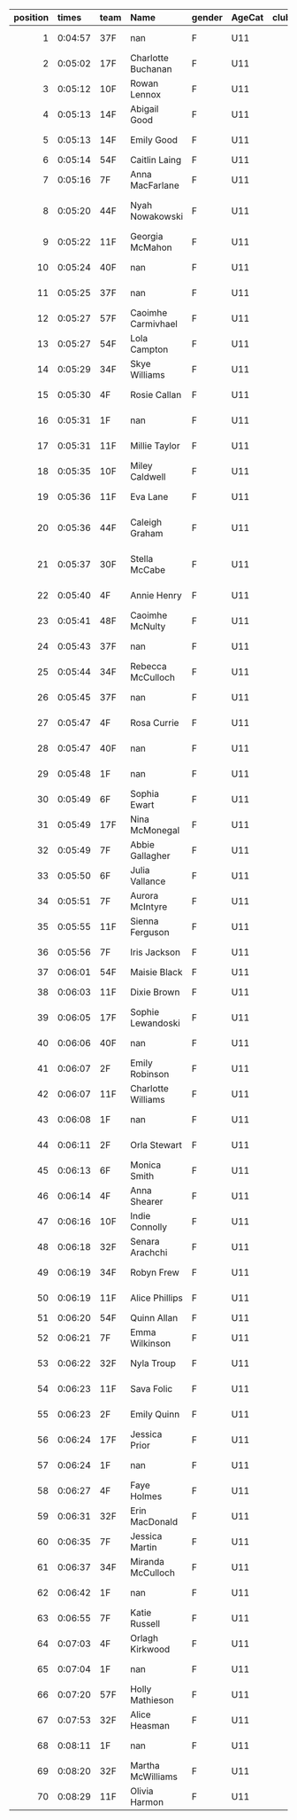 |   position | times   | team   | Name               | gender   | AgeCat   |   clubnumber | Club name                  | Website                               |
|-----------:|:--------|:-------|:-------------------|:---------|:---------|-------------:|:---------------------------|:--------------------------------------|
|          1 | 0:04:57 | 37F    | nan                | F        | U11      |           37 | Law & District AAC         | http://www.lawaac.co.uk/              |
|          2 | 0:05:02 | 17F    | Charlotte Buchanan | F        | U11      |           17 | Calderglen Harriers        | http://www.calderglenharriers.org.uk/ |
|          3 | 0:05:12 | 10F    | Rowan Lennox       | F        | U11      |           10 | Shettleston Harriers       | http://shettlestonharriers.org.uk/    |
|          4 | 0:05:13 | 14F    | Abigail Good       | F        | U11      |           14 | Ayr Seaforth AC            | https://www.ayrseaforth.co.uk/        |
|          5 | 0:05:13 | 14F    | Emily Good         | F        | U11      |           14 | Ayr Seaforth AC            | https://www.ayrseaforth.co.uk/        |
|          6 | 0:05:14 | 54F    | Caitlin Laing      | F        | U11      |           54 | VP-Glasgow                 | https://www.vp-glasgow.com            |
|          7 | 0:05:16 | 7F     | Anna MacFarlane    | F        | U11      |            7 | Giffnock North AC          | https://www.giffnocknorth.co.uk/      |
|          8 | 0:05:20 | 44F    | Nyah Nowakowski    | F        | U11      |           44 | North Ayrshire AAC         | https://naathletics.co.uk/            |
|          9 | 0:05:22 | 11F    | Georgia McMahon    | F        | U11      |           11 | Airdrie Harriers           | http://airdrieharriers.org/           |
|         10 | 0:05:24 | 40F    | nan                | F        | U11      |           40 | Motherwell AC              | https://motherwellac.com/             |
|         11 | 0:05:25 | 37F    | nan                | F        | U11      |           37 | Law & District AAC         | http://www.lawaac.co.uk/              |
|         12 | 0:05:27 | 57F    | Caoimhe Carmivhael | F        | U11      |           57 | Whitemoss AAC              | https://whitemossaac.co.uk/           |
|         13 | 0:05:27 | 54F    | Lola Campton       | F        | U11      |           54 | VP-Glasgow                 | https://www.vp-glasgow.com            |
|         14 | 0:05:29 | 34F    | Skye Williams      | F        | U11      |           34 | Kilbarchan AAC             | https://kilbarchanaac.org.uk/         |
|         15 | 0:05:30 | 4F     | Rosie Callan       | F        | U11      |            4 | Inverclyde AC              | https://www.inverclydeac.org/         |
|         16 | 0:05:31 | 1F     | nan                | F        | U11      |            1 | East Kilbride AC           | http://www.ekac.org.uk/               |
|         17 | 0:05:31 | 11F    | Millie Taylor      | F        | U11      |           11 | Airdrie Harriers           | http://airdrieharriers.org/           |
|         18 | 0:05:35 | 10F    | Miley Caldwell     | F        | U11      |           10 | Shettleston Harriers       | http://shettlestonharriers.org.uk/    |
|         19 | 0:05:36 | 11F    | Eva Lane           | F        | U11      |           11 | Airdrie Harriers           | http://airdrieharriers.org/           |
|         20 | 0:05:36 | 44F    | Caleigh Graham     | F        | U11      |           44 | North Ayrshire AAC         | https://naathletics.co.uk/            |
|         21 | 0:05:37 | 30F    | Stella McCabe      | F        | U11      |           30 | Greenock Glenpark Harriers | https://greenockglenparkharriers.com/ |
|         22 | 0:05:40 | 4F     | Annie Henry        | F        | U11      |            4 | Inverclyde AC              | https://www.inverclydeac.org/         |
|         23 | 0:05:41 | 48F    | Caoimhe McNulty    | F        | U11      |           48 | Springburn Harriers        | https://www.springburnharriers.co.uk/ |
|         24 | 0:05:43 | 37F    | nan                | F        | U11      |           37 | Law & District AAC         | http://www.lawaac.co.uk/              |
|         25 | 0:05:44 | 34F    | Rebecca McCulloch  | F        | U11      |           34 | Kilbarchan AAC             | https://kilbarchanaac.org.uk/         |
|         26 | 0:05:45 | 37F    | nan                | F        | U11      |           37 | Law & District AAC         | http://www.lawaac.co.uk/              |
|         27 | 0:05:47 | 4F     | Rosa Currie        | F        | U11      |            4 | Inverclyde AC              | https://www.inverclydeac.org/         |
|         28 | 0:05:47 | 40F    | nan                | F        | U11      |           40 | Motherwell AC              | https://motherwellac.com/             |
|         29 | 0:05:48 | 1F     | nan                | F        | U11      |            1 | East Kilbride AC           | http://www.ekac.org.uk/               |
|         30 | 0:05:49 | 6F     | Sophia Ewart       | F        | U11      |            6 | Cambuslang Harriers        | https://cambuslangharriers.org/       |
|         31 | 0:05:49 | 17F    | Nina McMonegal     | F        | U11      |           17 | Calderglen Harriers        | http://www.calderglenharriers.org.uk/ |
|         32 | 0:05:49 | 7F     | Abbie Gallagher    | F        | U11      |            7 | Giffnock North AC          | https://www.giffnocknorth.co.uk/      |
|         33 | 0:05:50 | 6F     | Julia Vallance     | F        | U11      |            6 | Cambuslang Harriers        | https://cambuslangharriers.org/       |
|         34 | 0:05:51 | 7F     | Aurora McIntyre    | F        | U11      |            7 | Giffnock North AC          | https://www.giffnocknorth.co.uk/      |
|         35 | 0:05:55 | 11F    | Sienna Ferguson    | F        | U11      |           11 | Airdrie Harriers           | http://airdrieharriers.org/           |
|         36 | 0:05:56 | 7F     | Iris Jackson       | F        | U11      |            7 | Giffnock North AC          | https://www.giffnocknorth.co.uk/      |
|         37 | 0:06:01 | 54F    | Maisie Black       | F        | U11      |           54 | VP-Glasgow                 | https://www.vp-glasgow.com            |
|         38 | 0:06:03 | 11F    | Dixie Brown        | F        | U11      |           11 | Airdrie Harriers           | http://airdrieharriers.org/           |
|         39 | 0:06:05 | 17F    | Sophie Lewandoski  | F        | U11      |           17 | Calderglen Harriers        | http://www.calderglenharriers.org.uk/ |
|         40 | 0:06:06 | 40F    | nan                | F        | U11      |           40 | Motherwell AC              | https://motherwellac.com/             |
|         41 | 0:06:07 | 2F     | Emily Robinson     | F        | U11      |            2 | Kilmarnock H&AC            | http://www.kilmarnockharriers.com/    |
|         42 | 0:06:07 | 11F    | Charlotte Williams | F        | U11      |           11 | Airdrie Harriers           | http://airdrieharriers.org/           |
|         43 | 0:06:08 | 1F     | nan                | F        | U11      |            1 | East Kilbride AC           | http://www.ekac.org.uk/               |
|         44 | 0:06:11 | 2F     | Orla Stewart       | F        | U11      |            2 | Kilmarnock H&AC            | http://www.kilmarnockharriers.com/    |
|         45 | 0:06:13 | 6F     | Monica Smith       | F        | U11      |            6 | Cambuslang Harriers        | https://cambuslangharriers.org/       |
|         46 | 0:06:14 | 4F     | Anna Shearer       | F        | U11      |            4 | Inverclyde AC              | https://www.inverclydeac.org/         |
|         47 | 0:06:16 | 10F    | Indie Connolly     | F        | U11      |           10 | Shettleston Harriers       | http://shettlestonharriers.org.uk/    |
|         48 | 0:06:18 | 32F    | Senara Arachchi    | F        | U11      |           32 | Helensburgh AAC            | https://www.helensburghaac.com/       |
|         49 | 0:06:19 | 34F    | Robyn Frew         | F        | U11      |           34 | Kilbarchan AAC             | https://kilbarchanaac.org.uk/         |
|         50 | 0:06:19 | 11F    | Alice Phillips     | F        | U11      |           11 | Airdrie Harriers           | http://airdrieharriers.org/           |
|         51 | 0:06:20 | 54F    | Quinn Allan        | F        | U11      |           54 | VP-Glasgow                 | https://www.vp-glasgow.com            |
|         52 | 0:06:21 | 7F     | Emma Wilkinson     | F        | U11      |            7 | Giffnock North AC          | https://www.giffnocknorth.co.uk/      |
|         53 | 0:06:22 | 32F    | Nyla Troup         | F        | U11      |           32 | Helensburgh AAC            | https://www.helensburghaac.com/       |
|         54 | 0:06:23 | 11F    | Sava Folic         | F        | U11      |           11 | Airdrie Harriers           | http://airdrieharriers.org/           |
|         55 | 0:06:23 | 2F     | Emily Quinn        | F        | U11      |            2 | Kilmarnock H&AC            | http://www.kilmarnockharriers.com/    |
|         56 | 0:06:24 | 17F    | Jessica Prior      | F        | U11      |           17 | Calderglen Harriers        | http://www.calderglenharriers.org.uk/ |
|         57 | 0:06:24 | 1F     | nan                | F        | U11      |            1 | East Kilbride AC           | http://www.ekac.org.uk/               |
|         58 | 0:06:27 | 4F     | Faye Holmes        | F        | U11      |            4 | Inverclyde AC              | https://www.inverclydeac.org/         |
|         59 | 0:06:31 | 32F    | Erin MacDonald     | F        | U11      |           32 | Helensburgh AAC            | https://www.helensburghaac.com/       |
|         60 | 0:06:35 | 7F     | Jessica Martin     | F        | U11      |            7 | Giffnock North AC          | https://www.giffnocknorth.co.uk/      |
|         61 | 0:06:37 | 34F    | Miranda McCulloch  | F        | U11      |           34 | Kilbarchan AAC             | https://kilbarchanaac.org.uk/         |
|         62 | 0:06:42 | 1F     | nan                | F        | U11      |            1 | East Kilbride AC           | http://www.ekac.org.uk/               |
|         63 | 0:06:55 | 7F     | Katie Russell      | F        | U11      |            7 | Giffnock North AC          | https://www.giffnocknorth.co.uk/      |
|         64 | 0:07:03 | 4F     | Orlagh Kirkwood    | F        | U11      |            4 | Inverclyde AC              | https://www.inverclydeac.org/         |
|         65 | 0:07:04 | 1F     | nan                | F        | U11      |            1 | East Kilbride AC           | http://www.ekac.org.uk/               |
|         66 | 0:07:20 | 57F    | Holly Mathieson    | F        | U11      |           57 | Whitemoss AAC              | https://whitemossaac.co.uk/           |
|         67 | 0:07:53 | 32F    | Alice Heasman      | F        | U11      |           32 | Helensburgh AAC            | https://www.helensburghaac.com/       |
|         68 | 0:08:11 | 1F     | nan                | F        | U11      |            1 | East Kilbride AC           | http://www.ekac.org.uk/               |
|         69 | 0:08:20 | 32F    | Martha McWilliams  | F        | U11      |           32 | Helensburgh AAC            | https://www.helensburghaac.com/       |
|         70 | 0:08:29 | 11F    | Olivia Harmon      | F        | U11      |           11 | Airdrie Harriers           | http://airdrieharriers.org/           |